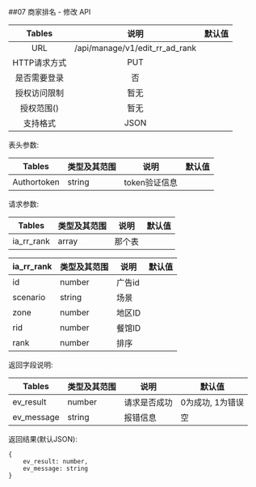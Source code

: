 ##07 商家排名 - 修改 API


|  Tables  |               说明               | 默认值  |
| :------: | :----------------------------: | :--: |
|   URL    | /api/manage/v1/edit_rr_ad_rank |      |
| HTTP请求方式 |              PUT               |      |
|  是否需要登录  |               否                |      |
|  授权访问限制  |               暂无               |      |
|  授权范围()  |               暂无               |      |
|   支持格式   |              JSON              |      |


表头参数:

| Tables      | 类型及其范围 | 说明        | 默认值  |
| ----------- | ------ | --------- | ---- |
| Authortoken | string | token验证信息 |      |

请求参数:

| Tables      | 类型及其范围 | 说明   | 默认值  |
| ----------- | ------ | ---- | ---- |
| ia_rr_rank       | array | 那个表 |      |

| ia_rr_rank      | 类型及其范围 | 说明   | 默认值  |
| ----------- | ------ | ---- | ---- |
| id       | number | 广告id |      |
| scenario | string | 场景   |      |
| zone     | number | 地区ID |      |
| rid      | number | 餐馆ID |      |
| rank     | number | 排序   |      |


返回字段说明:

| Tables     | 类型及其范围 | 说明     | 默认值        |
| ---------- | ------ | ------ | ---------- |
| ev_result  | number | 请求是否成功 | 0为成功, 1为错误 |
| ev_message | string | 报错信息   | 空          |

返回结果(默认JSON):
```
{
    ev_result: number,
    ev_message: string
}
```